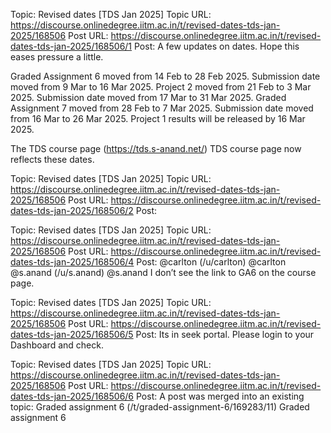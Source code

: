 Topic: Revised dates [TDS Jan 2025]
Topic URL: https://discourse.onlinedegree.iitm.ac.in/t/revised-dates-tds-jan-2025/168506
Post URL: https://discourse.onlinedegree.iitm.ac.in/t/revised-dates-tds-jan-2025/168506/1
Post:  A few updates on dates. Hope this eases pressure a little. 
 
 Graded Assignment 6 moved from 14 Feb to 28 Feb 2025. Submission date moved from 9 Mar to 16 Mar 2025. 
 Project 2 moved from 21 Feb to 3 Mar 2025. Submission date moved from 17 Mar to 31 Mar 2025. 
 Graded Assignment 7 moved from 28 Feb to 7 Mar 2025. Submission date moved from 16 Mar to 26 Mar 2025. 
 Project 1 results will be released by 16 Mar 2025. 
 
 The  TDS course page (https://tds.s-anand.net/) TDS course page  now reflects these dates. 

Topic: Revised dates [TDS Jan 2025]
Topic URL: https://discourse.onlinedegree.iitm.ac.in/t/revised-dates-tds-jan-2025/168506
Post URL: https://discourse.onlinedegree.iitm.ac.in/t/revised-dates-tds-jan-2025/168506/2
Post: 

Topic: Revised dates [TDS Jan 2025]
Topic URL: https://discourse.onlinedegree.iitm.ac.in/t/revised-dates-tds-jan-2025/168506
Post URL: https://discourse.onlinedegree.iitm.ac.in/t/revised-dates-tds-jan-2025/168506/4
Post:  @carlton (/u/carlton) @carlton   @s.anand (/u/s.anand) @s.anand  I don’t see the link to GA6 on the course page. 

Topic: Revised dates [TDS Jan 2025]
Topic URL: https://discourse.onlinedegree.iitm.ac.in/t/revised-dates-tds-jan-2025/168506
Post URL: https://discourse.onlinedegree.iitm.ac.in/t/revised-dates-tds-jan-2025/168506/5
Post:  Its in seek portal. Please login to your Dashboard and check. 

Topic: Revised dates [TDS Jan 2025]
Topic URL: https://discourse.onlinedegree.iitm.ac.in/t/revised-dates-tds-jan-2025/168506
Post URL: https://discourse.onlinedegree.iitm.ac.in/t/revised-dates-tds-jan-2025/168506/6
Post:  A post was merged into an existing topic:  Graded assignment 6 (/t/graded-assignment-6/169283/11) Graded assignment 6 
